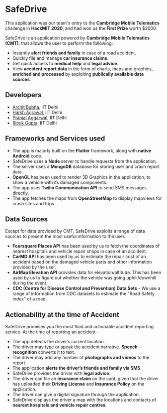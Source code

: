 # SafeDrive

This application was our team's entry to the **Cambridge Mobile Telematics** challenge in **HackMIT 2020**, and had won us the **First Prize** worth $2000.

SafeDrive is an application powered by **Cambridge Mobile Telematics (CMT)**, that allows the user to perform the following:
* Instantly **alert friends and family** in case of a road accident.
* Quickly file and manage **car insurance claims**.
* Get quick access to **medical help** and **legal advice**.
* View **accident report data** in the form of charts, maps and graphics, **enriched and processed** by exploiting **publically available data sources**.

## Developers
* [Archit Bubna](https://github.com/architb12), IIT Delhi
* [Harsh Agrawal](https://github.com/Harsh14901), IIT Delhi
* [Pranjal Aggarwal](https://github.com/Pranjal2041), IIT Delhi
* [Ritvik Gupta](https://github.com/ritvikgupta199), IIT Delhi

## Frameworks and Services used
* The app is majorly built on the **Flutter** framework, along with **native Android** code.
* SafeDrive uses a **Node** server to handle requests from the application.
* The server uses a **MongoDB** database for storing user and crash report data.
* **OpenGL** has been used to render 3D Graphics in the application, to show a vehicle with its damaged components.
* The app uses **Twilio Communication API** to send SMS messages directly.
* The app fetches the maps from **OpenStreetMap** to display mapviews for crash sites and trips.

## Data Sources
Except for data provided by CMT, SafeDrive exploits a range of data sources to present the most useful information to the user.
* **Foursquare Places API** has been used by us to fetch the coordinates of nearest hospitals and vehicle repair shops in case of an accident.
* **CarMD API** has been used by us to estimate the repair cost of an accident based on the damaged vehicle parts and other information provided by the user.
* **AirMap Elevation API** provides data for elevation/altitude. This has been used by us to figure out whether the vehicle was going uphill/downhill during the event.
* **CDC (Centre for Disease Control and Prevention) Data Sets** - We use a range of information from CDC datasets to estimate the "Road Safety Index" of a road.


## Actionability at the time of Accident
SafeDrive promises you the most fluid and actionable accident reporting service. At the time of reporting an accident - 
* The app detects the driver’s current location.
* The driver may type or speak the accident narrative. **Speech recognition** converts it to text.
* The driver may add any number of **photographs and videos** to the report.
* The application **alerts the driver’s friends and family via SMS**.
* SafeDrive provides the driver with **legal advice**.
* The driver can file an **insurance claim** on the spot, given that the driver has uploaded their **Driving License** and **Insurance Policy** on the application.
* The driver can give a digital signature through the application.
* SafeDrive displays the driver a map with the locations and contacts of **nearest hospitals and vehicle repair centres**.
